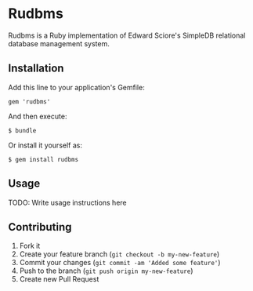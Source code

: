 # Rudbms

Rudbms is a Ruby implementation of Edward Sciore's SimpleDB relational database management system.

## Installation

Add this line to your application's Gemfile:

    gem 'rudbms'

And then execute:

    $ bundle

Or install it yourself as:

    $ gem install rudbms

## Usage

TODO: Write usage instructions here

## Contributing

1. Fork it
2. Create your feature branch (`git checkout -b my-new-feature`)
3. Commit your changes (`git commit -am 'Added some feature'`)
4. Push to the branch (`git push origin my-new-feature`)
5. Create new Pull Request
